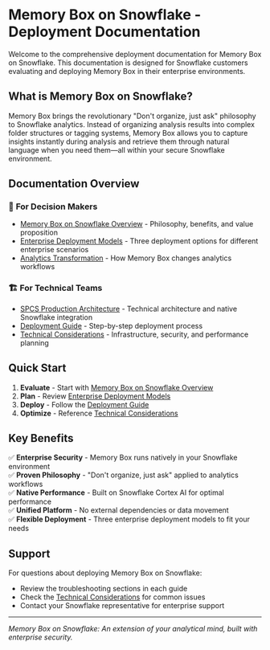 # Memory Box on Snowflake - Deployment Documentation

Welcome to the comprehensive deployment documentation for Memory Box on Snowflake. This documentation is designed for Snowflake customers evaluating and deploying Memory Box in their enterprise environments.

## What is Memory Box on Snowflake?

Memory Box brings the revolutionary "Don't organize, just ask" philosophy to Snowflake analytics. Instead of organizing analysis results into complex folder structures or tagging systems, Memory Box allows you to capture insights instantly during analysis and retrieve them through natural language when you need them—all within your secure Snowflake environment.

## Documentation Overview

### 🎯 **For Decision Makers**
- [Memory Box on Snowflake Overview](./memory-box-snowflake.md) - Philosophy, benefits, and value proposition
- [Enterprise Deployment Models](./enterprise-deployment.md) - Three deployment options for different enterprise scenarios
- [Analytics Transformation](./analytics-transformation.md) - How Memory Box changes analytics workflows

### 🏗️ **For Technical Teams**
- [SPCS Production Architecture](./spcs-architecture.md) - Technical architecture and native Snowflake integration
- [Deployment Guide](./deployment-guide.md) - Step-by-step deployment process
- [Technical Considerations](./technical-considerations.md) - Infrastructure, security, and performance planning

## Quick Start

1. **Evaluate** - Start with [Memory Box on Snowflake Overview](./memory-box-snowflake.md)
2. **Plan** - Review [Enterprise Deployment Models](./enterprise-deployment.md)
3. **Deploy** - Follow the [Deployment Guide](./deployment-guide.md)
4. **Optimize** - Reference [Technical Considerations](./technical-considerations.md)

## Key Benefits

✅ **Enterprise Security** - Memory Box runs natively in your Snowflake environment  
✅ **Proven Philosophy** - "Don't organize, just ask" applied to analytics workflows  
✅ **Native Performance** - Built on Snowflake Cortex AI for optimal performance  
✅ **Unified Platform** - No external dependencies or data movement  
✅ **Flexible Deployment** - Three enterprise deployment models to fit your needs  

## Support

For questions about deploying Memory Box on Snowflake:
- Review the troubleshooting sections in each guide
- Check the [Technical Considerations](./technical-considerations.md) for common issues
- Contact your Snowflake representative for enterprise support

---

*Memory Box on Snowflake: An extension of your analytical mind, built with enterprise security.*
